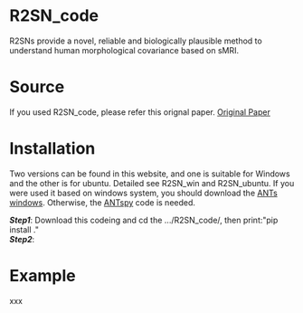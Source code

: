# R2SN_code
R2SNs provide a novel, reliable and biologically plausible method to understand human morphological covariance based on sMRI.
# Source
If you used R2SN_code, please refer this orignal paper.
[Original Paper](https://direct.mit.edu/netn/article/5/3/783/101835/Regional-radiomics-similarity-networks-R2SNs-in)

# Installation
Two versions can be found in this website, and one is suitable for Windows and the other is for ubuntu. Detailed see R2SN_win and R2SN_ubuntu.
If you were used it based on windows system, you should download the [ANTs windows](https://github.com/ANTsX/ANTs/releases). Otherwise, the [ANTspy](https://github.com/ANTsX/ANTsPy) code is needed.

***Step1***: Download this codeing and cd the .../R2SN_code/, then print:"pip install ."  
***Step2***: 


# Example
xxx

